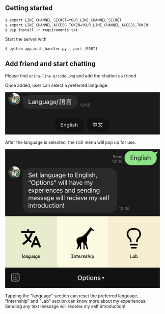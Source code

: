 ## Getting started

```
$ export LINE_CHANNEL_SECRET=YOUR_LINE_CHANNEL_SECRET
$ export LINE_CHANNEL_ACCESS_TOKEN=YOUR_LINE_CHANNEL_ACCESS_TOKEN
$ pip install -r requirements.txt
```

Start the server with
```
$ python app_with_handler.py --port [PORT]
```

## Add friend and start chatting

Please find `erina-line-qrcode.png` and add the chatbot as friend.

Once added, user can select a preferred language.

![](./readme_pics/choose_lang.jpg)

After the language is selected, the rich menu will pop up for use.

![](./readme_pics/lang_done.jpg)

Tapping the "language" section can reset the preferred language, "Internship" and "Lab" section can know more about my experiences. Sending any text message will receive my self introduction!